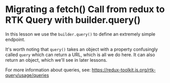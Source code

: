 # Migrating a fetch() Call from redux to RTK Query with builder.query()

In this lesson we use the `builder.query()` to define an extremely simple endpoint.

It's worth noting that `query()` takes an object with a property confusingly called `query` which can return a URL, which is all we do here. It can also return an object, which we'll see in later lessons.

For more information about queries, see:
https://redux-toolkit.js.org/rtk-query/usage/queries
